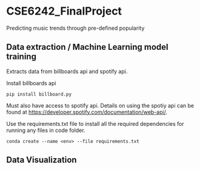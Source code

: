 # CSE6242_FinalProject
Predicting music trends through pre-defined popularity

## Data extraction / Machine Learning model training
Extracts data from billboards api and spotify api.

Install billboards api
```
pip install billboard.py
```

Must also have access to spotify api. Details on using the spotiy api can be found at https://developer.spotify.com/documentation/web-api/.

Use the requirements.txt file to install all the required dependencies for running any files in code folder.

```
conda create --name <env> --file requirements.txt
```

## Data Visualization


